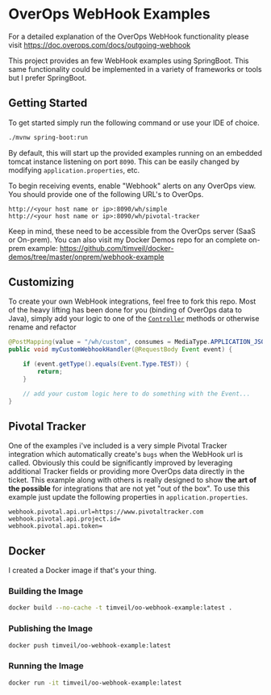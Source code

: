 # OverOps WebHook Examples

For a detailed explanation of the OverOps WebHook functionality please visit https://doc.overops.com/docs/outgoing-webhook

This project provides an few WebHook examples using SpringBoot.  This same functionality could be implemented in a variety of frameworks or tools but I prefer SpringBoot.

## Getting Started

To get started simply run the following command or use your IDE of choice.

```bash
./mvnw spring-boot:run
``` 

By default, this will start up the provided examples running on an embedded tomcat instance listening on port `8090`.  This can be easily changed by modifying `application.properties`, etc.

To begin receiving events, enable "Webhook" alerts on any OverOps view.  You should provide one of the following URL's to OverOps.

```
http://<your host name or ip>:8090/wh/simple
http://<your host name or ip>:8090/wh/pivotal-tracker
```

Keep in mind, these need to be accessible from the OverOps server (SaaS or On-prem).  You can also visit my Docker Demos repo for an complete on-prem example: https://github.com/timveil/docker-demos/tree/master/onprem/webhook-example

## Customizing

To create your own WebHook integrations, feel free to fork this repo.  Most of the heavy lifting has been done for you (binding of OverOps data to Java), simply add your logic to one of the [`Controller`](src/main/java/com/overops/webhook/example/web/Controller.java) methods or otherwise rename and refactor

```java
@PostMapping(value = "/wh/custom", consumes = MediaType.APPLICATION_JSON_VALUE)
public void myCustomWebhookHandler(@RequestBody Event event) {

    if (event.getType().equals(Event.Type.TEST)) {
        return;
    }

    // add your custom logic here to do something with the Event...
} 
```

## Pivotal Tracker

One of the examples i've included is a very simple Pivotal Tracker integration which automatically create's `bugs` when the WebHook url is called.  Obviously this could be significantly improved by leveraging additional Tracker fields or providing more OverOps data directly in the ticket.  This example along with others is really designed to show __the art of the possible__ for integrations that are not yet "out of the box".  To use this example just update the following properties in `application.properties`.


```properties
webhook.pivotal.api.url=https://www.pivotaltracker.com
webhook.pivotal.api.project.id=
webhook.pivotal.api.token=
```

## Docker

I created a Docker image if that's your thing.


### Building the Image
```bash
docker build --no-cache -t timveil/oo-webhook-example:latest .
```

### Publishing the Image
```bash
docker push timveil/oo-webhook-example:latest
```

### Running the Image
```bash
docker run -it timveil/oo-webhook-example:latest
```